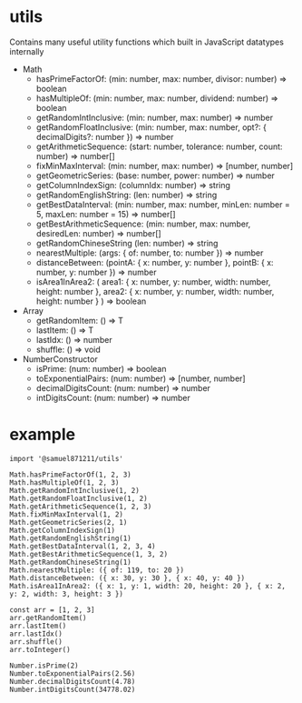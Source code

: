 # utils

Contains many useful utility functions which built in JavaScript datatypes internally

* Math
    * hasPrimeFactorOf: (min: number, max: number, divisor: number) => boolean
    * hasMultipleOf: (min: number, max: number, dividend: number) => boolean
    * getRandomIntInclusive: (min: number, max: number) => number
    * getRandomFloatInclusive: (min: number, max: number, opt?: { decimalDigits?: number }) => number
    * getArithmeticSequence: (start: number, tolerance: number, count: number) => number[]
    * fixMinMaxInterval: (min: number, max: number) => [number, number]
    * getGeometricSeries: (base: number, power: number) => number
    * getColumnIndexSign: (columnIdx: number) => string
    * getRandomEnglishString: (len: number) => string
    * getBestDataInterval: (min: number, max: number, minLen: number = 5, maxLen: number = 15) => number[]
    * getBestArithmeticSequence: (min: number, max: number, desiredLen: number) => number[]
    * getRandomChineseString (len: number) => string
    * nearestMultiple: (args: { of: number, to: number }) => number
    * distanceBetween: (pointA: { x: number, y: number }, pointB: { x: number, y: number }) => number
    * isArea1InArea2: (
            area1: { x: number, y: number, width: number, height: number },
            area2: { x: number, y: number, width: number, height: number }
        ) => boolean
* Array
    * getRandomItem: () => T
    * lastItem: () => T
    * lastIdx: () => number
    * shuffle: () => void
* NumberConstructor
    * isPrime: (num: number) => boolean
    * toExponentialPairs: (num: number) => [number, number]
    * decimalDigitsCount: (num: number) => number
    * intDigitsCount: (num: number) => number

# example
```
import '@samuel871211/utils'

Math.hasPrimeFactorOf(1, 2, 3)
Math.hasMultipleOf(1, 2, 3)
Math.getRandomIntInclusive(1, 2)
Math.getRandomFloatInclusive(1, 2)
Math.getArithmeticSequence(1, 2, 3)
Math.fixMinMaxInterval(1, 2)
Math.getGeometricSeries(2, 1)
Math.getColumnIndexSign(1)
Math.getRandomEnglishString(1)
Math.getBestDataInterval(1, 2, 3, 4)
Math.getBestArithmeticSequence(1, 3, 2)
Math.getRandomChineseString(1)
Math.nearestMultiple: ({ of: 119, to: 20 })
Math.distanceBetween: ({ x: 30, y: 30 }, { x: 40, y: 40 })
Math.isArea1InArea2: ({ x: 1, y: 1, width: 20, height: 20 }, { x: 2, y: 2, width: 3, height: 3 })

const arr = [1, 2, 3]
arr.getRandomItem()
arr.lastItem()
arr.lastIdx()
arr.shuffle()
arr.toInteger()

Number.isPrime(2)
Number.toExponentialPairs(2.56)
Number.decimalDigitsCount(4.78)
Number.intDigitsCount(34778.02)
```
